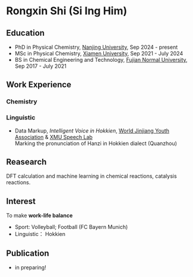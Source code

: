 # Rongxin Shi (Si Ing Him)

## Education
- PhD in Physical Chemistry, [Nanjing University](https://www.nju.edu.cn/), Sep 2024 - present
- MSc in Physical Chemistry, [Xiamen University](https://en.xmu.edu.cn/main.htm), Sep 2021 - July 2024  
- BS in Chemical Engineering and Technology, [Fujian Normal University](https://www.fjnu.edu.cn/english/main.htm), Sep 2017 - July 2021

## Work Experience
### Chemistry

### Linguistic
- Data Markup, *Intelligent Voice in Hokkien*, [World Jinjiang Youth Association](http://www.wjjya.com/web/pc.html) & [XMU Speech Lab](https://speech.xmu.edu.cn/main.htm)  
  Marking the pronunciation of Hanzi in Hokkien dialect (Quanzhou) 

## Reasearch 
DFT calculation and machine learning in chemical reactions, catalysis reactions.

## Interest
To make **work-life balance**  
- Sport: Volleyball; Football (FC Bayern Munich)
- Linguistic： Hokkien

## Publication
- in preparing!
